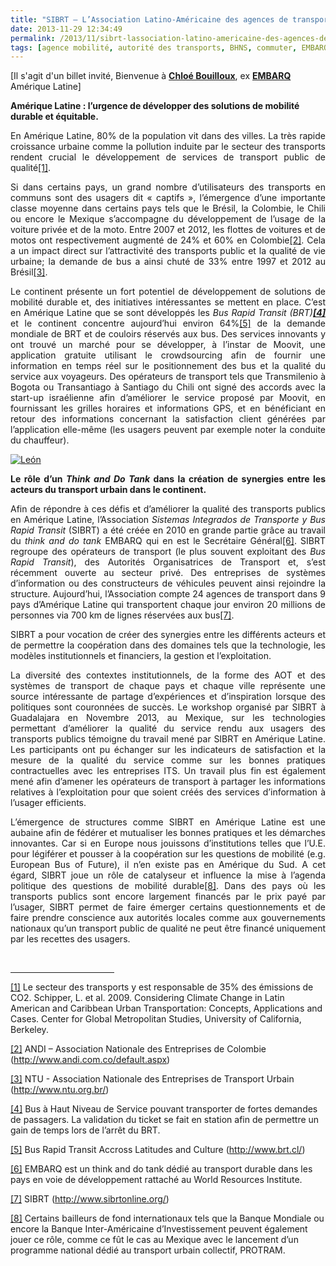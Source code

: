 ```yaml
---
title: "SIBRT – L’Association Latino-Américaine des agences de transport : vers le développement d’une mobilité durable à l’échelle du continent ?"
date: 2013-11-29 12:34:49
permalink: /2013/11/sibrt-lassociation-latino-americaine-des-agences-de-transport-vers-le-developpement-dune-mobilite-du.html
tags: [agence mobilité, autorité des transports, BHNS, commuter, EMBARQ, gouvernance, Infrastructure, innovation, management de la mobilité]
---
```


<p>[Il s'agit d'un billet invité, Bienvenue à <a href="http://www.linkedin.com/pub/chloe-bouilloux/3a/990/840" target="_blank"><strong>Chloé Bouilloux</strong></a>, ex <a href="http://www.embarq.org/" target="_blank"><strong>EMBARQ</strong> </a>Amérique Latine]</p> <p><strong>Amérique Latine : l’urgence de développer des solutions de mobilité durable et équitable.</strong></p> <p style="text-align: justify">En Amérique Latine, 80% de la population vit dans des villes. La très rapide croissance urbaine comme la pollution induite par le secteur des transports rendent crucial le développement de services de transport public de qualité<a href="https://gabrielplassat.github.io/transportsdufutur/windows/temp/notes777821/Article%20Blog%20SIBRT%20Chloe%20B..docx#_ftn1" name="_ftnref1" title="">[1]</a>.</p> <p style="text-align: justify">Si dans certains pays, un grand nombre d’utilisateurs des transports en communs sont des usagers dit « captifs », l’émergence d’une importante classe moyenne dans certains pays tels que le Brésil, la Colombie, le Chili ou encore le Mexique s’accompagne du développement de l’usage de la voiture privée et de la moto. Entre 2007 et 2012, les flottes de voitures et de motos ont respectivement augmenté de 24% et 60% en Colombie<a href="https://gabrielplassat.github.io/transportsdufutur/windows/temp/notes777821/Article%20Blog%20SIBRT%20Chloe%20B..docx#_ftn2" name="_ftnref2" title="">[2]</a>. Cela a un impact direct sur l’attractivité des transports public et la qualité de vie urbaine; la demande de bus a ainsi chuté de 33% entre 1997 et 2012 au Brésil<a href="https://gabrielplassat.github.io/transportsdufutur/windows/temp/notes777821/Article%20Blog%20SIBRT%20Chloe%20B..docx#_ftn3" name="_ftnref3" title="">[3]</a>.</p> <p style="text-align: justify">Le continent présente un fort potentiel de développement de solutions de mobilité durable et, des initiatives intéressantes se mettent en place. C’est en Amérique Latine que se sont développés les <em>Bus Rapid Transit (BRT)<a href="https://gabrielplassat.github.io/transportsdufutur/windows/temp/notes777821/Article%20Blog%20SIBRT%20Chloe%20B..docx#_ftn4" name="_ftnref4" title=""><strong>[4]</strong></a> </em>et le continent concentre aujourd’hui environ 64%<a href="https://gabrielplassat.github.io/transportsdufutur/windows/temp/notes777821/Article%20Blog%20SIBRT%20Chloe%20B..docx#_ftn5" name="_ftnref5" title="">[5]</a> de la demande mondiale de BRT et de couloirs réservés aux bus. Des services innovants y ont trouvé un marché pour se développer, à l’instar de Moovit, une application gratuite utilisant le crowdsourcing afin de fournir une information en temps réel sur le positionnement des bus et la qualité du service aux voyageurs. Des opérateurs de transport tels que Transmilenio à Bogota ou Transantiago à Santiago du Chili ont signé des accords avec la start-up israélienne afin d’améliorer le service proposé par Moovit, en fournissant les grilles horaires et informations GPS, et en bénéficiant en retour des informations concernant la satisfaction client générées par l’application elle-même (les usagers peuvent par exemple noter la conduite du chauffeur).</p> <p style="text-align: justify"><a class="asset-img-link" href="https://gabrielplassat.github.io/transportsdufutur/wp-content/uploads/sites/6/old/6a0120a66d2ad4970b019b01d5d52d970d-pi.jpg"><img alt="León" border="0" class="asset  asset-image at-xid-6a0120a66d2ad4970b019b01d5d52d970d image-full img-responsive" src="/wp-content/uploads/sites/6/old/6a0120a66d2ad4970b019b01d5d52d970d-800wi.jpg" title="León" /></a></p> <p style="text-align: justify"><strong>Le rôle d’un <em>Think and Do Tank</em> dans la création de synergies entre les acteurs du transport urbain dans le continent.</strong></p> <p style="text-align: justify"><strong></strong></p>  <!--more-->  <p style="text-align: justify">Afin de répondre à ces défis et d’améliorer la qualité des transports publics en Amérique Latine, l’Association <em>Sistemas Integrados de Transporte y Bus Rapid Transit</em> (SIBRT) a été créée en 2010 en grande partie grâce au travail du <em>think and do tank</em> EMBARQ qui en est le Secrétaire Général<a href="https://gabrielplassat.github.io/transportsdufutur/windows/temp/notes777821/Article%20Blog%20SIBRT%20Chloe%20B..docx#_ftn6" name="_ftnref6" title="">[6]</a>. SIBRT regroupe des opérateurs de transport (le plus souvent exploitant des <em>Bus Rapid Transit</em>), des Autorités Organisatrices de Transport et, s’est récemment ouverte au secteur privé. Des entreprises de systèmes d’information ou des constructeurs de véhicules peuvent ainsi rejoindre la structure. Aujourd’hui, l’Association compte 24 agences de transport dans 9 pays d’Amérique Latine qui transportent chaque jour environ 20 millions de personnes via 700 km de lignes réservées aux bus<a href="https://gabrielplassat.github.io/transportsdufutur/windows/temp/notes777821/Article%20Blog%20SIBRT%20Chloe%20B..docx#_ftn7" name="_ftnref7" title="">[7]</a>.</p> <p style="text-align: justify">SIBRT a pour vocation de créer des synergies entre les différents acteurs et de permettre la coopération dans des domaines tels que la technologie, les modèles institutionnels et financiers, la gestion et l’exploitation.</p> <p style="text-align: justify">La diversité des contextes institutionnels, de la forme des AOT et des systèmes de transport de chaque pays et chaque ville représente une source intéressante de partage d’expériences et d’inspiration lorsque des politiques sont couronnées de succès. Le workshop organisé par SIBRT à Guadalajara en Novembre 2013, au Mexique, sur les technologies permettant d’améliorer la qualité du service rendu aux usagers des transports publics témoigne du travail mené par SIBRT en Amérique Latine. Les participants ont pu échanger sur les indicateurs de satisfaction et la mesure de la qualité du service comme sur les bonnes pratiques contractuelles avec les entreprises ITS. Un travail plus fin est également mené afin d’amener les opérateurs de transport à partager les informations relatives à l’exploitation pour que soient créés des services d’information à l’usager efficients.</p> <p style="text-align: justify">L’émergence de structures comme SIBRT en Amérique Latine est une aubaine afin de fédérer et mutualiser les bonnes pratiques et les démarches innovantes. Car si en Europe nous jouissons d’institutions telles que l’U.E. pour légiférer et pousser à la coopération sur les questions de mobilité (e.g. European Bus of Future), il n’en existe pas en Amérique du Sud. A cet égard, SIBRT joue un rôle de catalyseur et influence la mise à l’agenda politique des questions de mobilité durable<a href="https://gabrielplassat.github.io/transportsdufutur/windows/temp/notes777821/Article%20Blog%20SIBRT%20Chloe%20B..docx#_ftn8" name="_ftnref8" title="">[8]</a>. Dans des pays où les transports publics sont encore largement financés par le prix payé par l’usager, SIBRT permet de faire émerger certains questionnements et de faire prendre conscience aux autorités locales comme aux gouvernements nationaux qu’un transport public de qualité ne peut être financé uniquement par les recettes des usagers.</p> <div><br /><hr align="left" size="1" width="33%" /> <div id="ftn1"> <p><a href="https://gabrielplassat.github.io/transportsdufutur/windows/temp/notes777821/Article%20Blog%20SIBRT%20Chloe%20B..docx#_ftnref1" name="_ftn1" title="">[1]</a> Le secteur des transports y est responsable de 35% des émissions de CO2. Schipper, L. et al. 2009. Considering Climate Change in Latin American and Caribbean Urban Transportation: Concepts, Applications and Cases. Center for Global Metropolitan Studies, University of California, Berkeley.</p> </div> <div id="ftn2"> <p><a href="https://gabrielplassat.github.io/transportsdufutur/windows/temp/notes777821/Article%20Blog%20SIBRT%20Chloe%20B..docx#_ftnref2" name="_ftn2" title="">[2]</a> ANDI – Association Nationale des Entreprises de Colombie (<a href="http://www.andi.com.co/default.aspx">http://www.andi.com.co/default.aspx</a>)</p> </div> <div id="ftn3"> <p><a href="https://gabrielplassat.github.io/transportsdufutur/windows/temp/notes777821/Article%20Blog%20SIBRT%20Chloe%20B..docx#_ftnref3" name="_ftn3" title="">[3]</a> NTU - Association Nationale des Entreprises de Transport Urbain (<a href="http://ww_x000D_
w.ntu.org.br/">http://www.ntu.org.br/</a>)</p> </div> <div id="ftn4"> <p><a href="https://gabrielplassat.github.io/transportsdufutur/windows/temp/notes777821/Article%20Blog%20SIBRT%20Chloe%20B..docx#_ftnref4" name="_ftn4" title="">[4]</a> Bus à Haut Niveau de Service pouvant transporter de fortes demandes de passagers. La validation du ticket se fait en station afin de permettre un gain de temps lors de l’arrêt du BRT.</p> </div> <div id="ftn5"> <p><a href="https://gabrielplassat.github.io/transportsdufutur/windows/temp/notes777821/Article%20Blog%20SIBRT%20Chloe%20B..docx#_ftnref5" name="_ftn5" title="">[5]</a> Bus Rapid Transit Accross Latitudes and Culture (<a href="http://www.brt.cl/">http://www.brt.cl/</a>)</p> </div> <div id="ftn6"> <p><a href="https://gabrielplassat.github.io/transportsdufutur/windows/temp/notes777821/Article%20Blog%20SIBRT%20Chloe%20B..docx#_ftnref6" name="_ftn6" title="">[6]</a> EMBARQ est un think and do tank dédié au transport durable dans les pays en voie de développement rattaché au World Resources Institute.</p> </div> <div id="ftn7"> <p><a href="https://gabrielplassat.github.io/transportsdufutur/windows/temp/notes777821/Article%20Blog%20SIBRT%20Chloe%20B..docx#_ftnref7" name="_ftn7" title="">[7]</a> SIBRT (<a href="http://www.sibrtonline.org/">http://www.sibrtonline.org/</a>)</p> </div> <div id="ftn8"> <p><a href="https://gabrielplassat.github.io/transportsdufutur/windows/temp/notes777821/Article%20Blog%20SIBRT%20Chloe%20B..docx#_ftnref8" name="_ftn8" title="">[8]</a> Certains bailleurs de fond internationaux tels que la Banque Mondiale ou encore la Banque Inter-Américaine d’Investissement peuvent également jouer ce rôle, comme ce fût le cas au Mexique avec le lancement d’un programme national dédié au transport urbain collectif, PROTRAM.</p> <p> </p> </div> </div>
